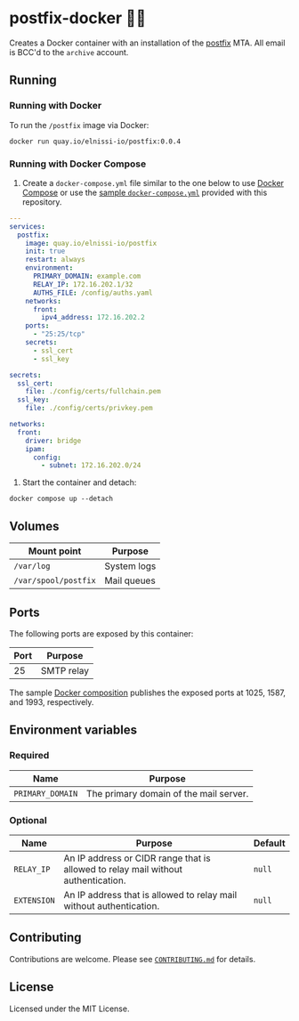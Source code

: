 # postfix-docker 📮🐳 #

Creates a Docker container with an installation of the [postfix](http://postfix.org) MTA.
All email is BCC'd to the `archive` account.

## Running ##

### Running with Docker ###

To run the `/postfix` image via Docker:

```console
docker run quay.io/elnissi-io/postfix:0.0.4
```

### Running with Docker Compose ###

1. Create a `docker-compose.yml` file similar to the one below to use [Docker Compose](https://docs.docker.com/compose/)
or use the [sample `docker-compose.yml`](docker-compose.yml) provided with
this repository.

```yaml
---
services:
  postfix:
    image: quay.io/elnissi-io/postfix
    init: true
    restart: always
    environment:
      PRIMARY_DOMAIN: example.com
      RELAY_IP: 172.16.202.1/32
      AUTHS_FILE: /config/auths.yaml
    networks:
      front:
        ipv4_address: 172.16.202.2
    ports:
      - "25:25/tcp"
    secrets:
      - ssl_cert
      - ssl_key

secrets:
  ssl_cert:
    file: ./config/certs/fullchain.pem
  ssl_key:
    file: ./config/certs/privkey.pem

networks:
  front:
    driver: bridge
    ipam:
      config:
        - subnet: 172.16.202.0/24
```

1. Start the container and detach:

```console
docker compose up --detach
```

## Volumes ##

| Mount point | Purpose |
|-------------|---------|
| `/var/log` | System logs |
| `/var/spool/postfix` | Mail queues |

## Ports ##

The following ports are exposed by this container:

| Port | Purpose        |
|------|----------------|
| 25 | SMTP relay |

The sample [Docker composition](docker-compose.yml) publishes the
exposed ports at 1025, 1587, and 1993, respectively.

## Environment variables ##

### Required ###

| Name  | Purpose |
|-------|---------|
| `PRIMARY_DOMAIN` | The primary domain of the mail server. |

### Optional ###

| Name  | Purpose | Default |
|-------|---------|---------|
| `RELAY_IP` | An IP address or CIDR range that is allowed to relay mail without authentication. | `null` |
| `EXTENSION` | An IP address that is allowed to relay mail without authentication. | `null` |

## Contributing ##

Contributions are welcome.
Please see [`CONTRIBUTING.md`](CONTRIBUTING.md) for details.

## License ##

Licensed under the MIT License.